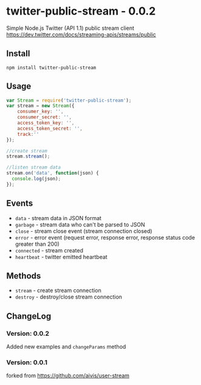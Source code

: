 twitter-public-stream - 0.0.2
=============================

Simple Node.js Twitter (API 1.1) public stream client https://dev.twitter.com/docs/streaming-apis/streams/public

Install
---------
```npm install twitter-public-stream```

Usage
---------
```javascript
var Stream = require('twitter-public-stream');
var stream = new Stream({
    consumer_key: '',
    consumer_secret: '',
    access_token_key: '',
    access_token_secret: '',
	track:''
});

//create stream
stream.stream();

//listen stream data
stream.on('data', function(json) {
  console.log(json);
});
```

Events
---------
- ```data```        - stream data in JSON format
- ```garbage```     - stream data who can't be parsed to JSON
- ```close```       - stream close event (stream connection closed)
- ```error```       - error event (request error, response error, response status code greater than 200)
- ```connected```   - stream created
- ```heartbeat```   - twitter emitted heartbeat

Methods
---------
- ```stream```  - create stream connection
- ```destroy``` - destroy/close stream connection

ChangeLog 
---------

### Version: 0.0.2 ###

Added new examples and ```changeParams``` method

### Version: 0.0.1 ###

forked from https://github.com/aivis/user-stream